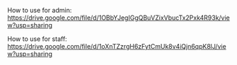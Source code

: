 How to use for admin: https://drive.google.com/file/d/1OBbYJegIGgQBuVZixVbucTx2Pxk4R93k/view?usp=sharing

How to use for staff: https://drive.google.com/file/d/1oXnTZzrgH6zFytCmUk8v4iQjn6qpK8lJ/view?usp=sharing
